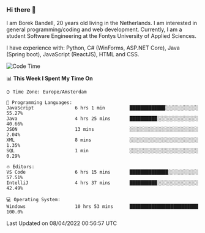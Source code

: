 ### Hi there 👋

I am Borek Bandell, 20 years old living in the Netherlands. I am interested in general programming/coding and web development. Currently, I am a student Software Engineering at the Fontys University of Applied Sciences.

I have experience with: Python, C# (WinForms, ASP.NET Core), Java (Spring boot), JavaScript (ReactJS), HTML and CSS.

<!--START_SECTION:waka-->
![Code Time](http://img.shields.io/badge/Code%20Time-64%20hrs%2013%20mins-blue)

📊 **This Week I Spent My Time On** 

```text
⌚︎ Time Zone: Europe/Amsterdam

💬 Programming Languages: 
JavaScript               6 hrs 1 min         █████████████░░░░░░░░░░░░   55.27% 
Java                     4 hrs 25 mins       ██████████░░░░░░░░░░░░░░░   40.66% 
JSON                     13 mins             ░░░░░░░░░░░░░░░░░░░░░░░░░   2.04% 
XML                      8 mins              ░░░░░░░░░░░░░░░░░░░░░░░░░   1.35% 
SQL                      1 min               ░░░░░░░░░░░░░░░░░░░░░░░░░   0.29%

🔥 Editors: 
VS Code                  6 hrs 15 mins       ██████████████░░░░░░░░░░░   57.51% 
IntelliJ                 4 hrs 37 mins       ██████████░░░░░░░░░░░░░░░   42.49%

💻 Operating System: 
Windows                  10 hrs 53 mins      █████████████████████████   100.0%

```


 Last Updated on 08/04/2022 00:56:57 UTC
<!--END_SECTION:waka-->

<!--**tcBorek2002/tcBorek2002** is a ✨ _special_ ✨ repository because its `README.md` (this file) appears on your GitHub profile.

Here are some ideas to get you started:

- 🔭 I’m currently working on ...
- 🌱 I’m currently learning ...
- 👯 I’m looking to collaborate on ...
- 🤔 I’m looking for help with ...
- 💬 Ask me about ...
- 📫 How to reach me: ...
- 😄 Pronouns: ...
- ⚡ Fun fact: ...
-->
